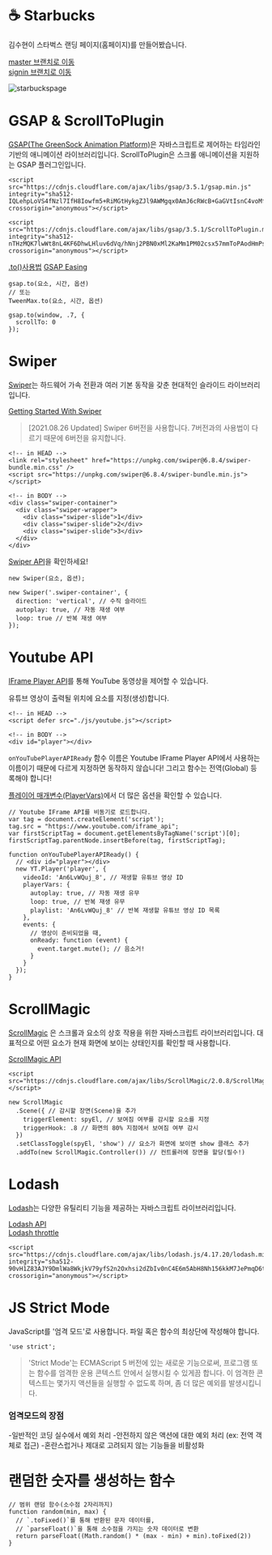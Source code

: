 # ☕️ Starbucks

김수현이 스타벅스 랜딩 페이지(홈페이지)를 만들어봤습니다.

[master 브랜치로 이동](https://github.com/supersuhyeon/starbucks/tree/master)  
[signin 브랜치로 이동](https://github.com/supersuhyeon/starbucks/tree/signin)

![starbuckspage](https://raw.githubusercontent.com/ParkYoungWoong/starbucks-vanilla-app/master/_assets/main_screenshot.jpg)

# GSAP & ScrollToPlugin

[GSAP(The GreenSock Animation Platform)]은 자바스크립트로 제어하는 타임라인 기반의 애니메이션 라이브러리입니다. ScrollToPlugin은 스크롤 애니메이션을 지원하는 GSAP 플러그인입니다.

[GSAP(The GreenSock Animation Platform)]: https://greensock.com/gsap/ "GSAP으로 이동합니다"

```
<script src="https://cdnjs.cloudflare.com/ajax/libs/gsap/3.5.1/gsap.min.js" integrity="sha512-IQLehpLoVS4fNzl7IfH8Iowfm5+RiMGtHykgZJl9AWMgqx0AmJ6cRWcB+GaGVtIsnC4voMfm8f2vwtY+6oPjpQ==" crossorigin="anonymous"></script>  

<script src="https://cdnjs.cloudflare.com/ajax/libs/gsap/3.5.1/ScrollToPlugin.min.js" integrity="sha512-nTHzMQK7lwWt8nL4KF6DhwLHluv6dVq/hNnj2PBN0xMl2KaMm1PM02csx57mmToPAodHmPsipoERRNn4pG7f+Q==" crossorigin="anonymous"></script>
```

[.to()사용법] 
[GSAP Easing]

[.to()사용법]:https://greensock.com/docs/v3/GSAP/gsap.to()

[GSAP Easing]:https://greensock.com/docs/v2/Easing

```
gsap.to(요소, 시간, 옵션)
// 또는
TweenMax.to(요소, 시간, 옵션)
```
```
gsap.to(window, .7, {
  scrollTo: 0
});
```

# Swiper

[Swiper]는 하드웨어 가속 전환과 여러 기본 동작을 갖춘 현대적인 슬라이드 라이브러리입니다.

[Getting Started With Swiper]
> [2021.08.26 Updated] Swiper 6버전을 사용합니다. 7버전과의 사용법이 다르기 때문에 6버전을 유지합니다.

```
<!-- in HEAD -->
<link rel="stylesheet" href="https://unpkg.com/swiper@6.8.4/swiper-bundle.min.css" />
<script src="https://unpkg.com/swiper@6.8.4/swiper-bundle.min.js"></script>

<!-- in BODY -->
<div class="swiper-container">
  <div class="swiper-wrapper">
    <div class="swiper-slide">1</div>
    <div class="swiper-slide">2</div>
    <div class="swiper-slide">3</div>
  </div>
</div>
```

[Swiper API](옵션)을 확인하세요!
```
new Swiper(요소, 옵션);
```

```
new Swiper('.swiper-container', {
  direction: 'vertical', // 수직 슬라이드
  autoplay: true, // 자동 재생 여부
  loop: true // 반복 재생 여부
});
```

[Swiper]:https://swiperjs.com/
[Getting Started With Swiper]:https://swiperjs.com/get-started
[Swiper API]:https://swiperjs.com/swiper-api

# Youtube API

[IFrame Player API]를 통해 YouTube 동영상을 제어할 수 있습니다.

[IFrame Player API]:https://developers.google.com/youtube/iframe_api_reference?hl=ko

유튜브 영상이 출력될 위치에 요소를 지정(생성)합니다.

```
<!-- in HEAD -->
<script defer src="./js/youtube.js"></script>

<!-- in BODY -->
<div id="player"></div>
```

`onYouTubePlayerAPIReady` 함수 이름은 Youtube IFrame Player API에서 사용하는 이름이기 때문에 다르게 지정하면 동작하지 않습니다!
그리고 함수는 전역(Global) 등록해야 합니다!

[플레이어 매개변수(PlayerVars)]에서 더 많은 옵션을 확인할 수 있습니다.

[플레이어 매개변수(PlayerVars)]:https://developers.google.com/youtube/player_parameters.html?playerVersion=HTML5&hl=ko#Parameters

```
// Youtube IFrame API를 비동기로 로드합니다.
var tag = document.createElement('script');
tag.src = "https://www.youtube.com/iframe_api";
var firstScriptTag = document.getElementsByTagName('script')[0];
firstScriptTag.parentNode.insertBefore(tag, firstScriptTag);

function onYouTubePlayerAPIReady() {
  // <div id="player"></div>
  new YT.Player('player', {
    videoId: 'An6LvWQuj_8', // 재생할 유튜브 영상 ID
    playerVars: {
      autoplay: true, // 자동 재생 유무
      loop: true, // 반복 재생 유무
      playlist: 'An6LvWQuj_8' // 반복 재생할 유튜브 영상 ID 목록
    },
    events: {
      // 영상이 준비되었을 때,
      onReady: function (event) {
        event.target.mute(); // 음소거!
      }
    }
  });
}
```

# ScrollMagic

[ScrollMagic] 은 스크롤과 요소의 상호 작용을 위한 자바스크립트 라이브러리입니다.
대표적으로 어떤 요소가 현재 화면에 보이는 상태인지를 확인할 때 사용합니다.

[ScrollMagic]:https://github.com/janpaepke/ScrollMagic

[ScrollMagic API]

[ScrollMagic API]:http://scrollmagic.io/docs/

```
<script src="https://cdnjs.cloudflare.com/ajax/libs/ScrollMagic/2.0.8/ScrollMagic.min.js"></script>
```

```
new ScrollMagic
  .Scene({ // 감시할 장면(Scene)을 추가
    triggerElement: spyEl, // 보여짐 여부를 감시할 요소를 지정
    triggerHook: .8 // 화면의 80% 지점에서 보여짐 여부 감시
  })
  .setClassToggle(spyEl, 'show') // 요소가 화면에 보이면 show 클래스 추가
  .addTo(new ScrollMagic.Controller()) // 컨트롤러에 장면을 할당(필수!)

```

# Lodash

[Lodash]는 다양한 유틸리티 기능을 제공하는 자바스크립트 라이브러리입니다.

[Lodash]:https://lodash.com/

[Lodash API]  
[Lodash throttle]

[Lodash API]:https://lodash.com/docs/4.17.15
[Lodash throttle]:https://lodash.com/docs/4.17.15#throttle

```
<script src="https://cdnjs.cloudflare.com/ajax/libs/lodash.js/4.17.20/lodash.min.js" integrity="sha512-90vH1Z83AJY9DmlWa8WkjkV79yfS2n2Oxhsi2dZbIv0nC4E6m5AbH8Nh156kkM7JePmqD6tcZsfad1ueoaovww==" crossorigin="anonymous"></script>
```

# JS Strict Mode

JavaScript를 '엄격 모드'로 사용합니다.
파일 혹은 함수의 최상단에 작성해야 합니다.

```
'use strict';
````

> 'Strict Mode'는 ECMAScript 5 버전에 있는 새로운 기능으로써, 프로그램 또는 함수를 엄격한 운용 콘텍스트 안에서 실행시킬 수 있게끔 합니다. 이 엄격한 콘텍스트는 몇가지 액션들을 실행할 수 없도록 하며, 좀 더 많은 예외를 발생시킵니다.

### 엄격모드의 장점
-일반적인 코딩 실수에서 예외 처리
-안전하지 않은 액션에 대한 예외 처리 (ex: 전역 객체로 접근)
-혼란스럽거나 제대로 고려되지 않는 기능들을 비활성화

# 랜덤한 숫자를 생성하는 함수
```
// 범위 랜덤 함수(소수점 2자리까지)
function random(min, max) {
  // `.toFixed()`를 통해 반환된 문자 데이터를,
  // `parseFloat()`을 통해 소수점을 가지는 숫자 데이터로 변환
  return parseFloat((Math.random() * (max - min) + min).toFixed(2))
}
```